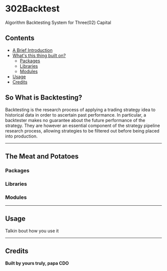 # 302Backtest

Algorithm Backtesting System for Three(02) Capital

## Contents

- [A Brief Introduction](#so-what-is-backtesting)
- [What's this thing built on?](#the-meat-and-potatoes)
    - [Packages](#packages)
    - [Libraries](#libraries)
    - [Modules](#modules)
- [Usage](#usage)
- [Credits](#credits)


## So What is Backtesting?

Backtesting is the research process of applying a trading strategy idea to historical data in order to ascertain past performance. In particular, a backtester makes no guarantee about the future performance of the strategy. They are however an essential component of the strategy pipeline research process, allowing strategies to be filtered out before being placed into production.

-----

## The Meat and Potatoes

### **Packages**

### **Libraries**

### **Modules**

-----

## Usage

Talkin bout how you use it

-----

## Credits

**Built by yours truly, papa CDO**
